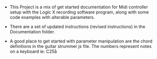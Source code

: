 * This Project is a mix of get started documentation for Midi controller setup with the Logic X recording software
program, along with some code examples with alterable parameters.

* There are a set of updated instructions (revised instructions) in the Documentation folder.

* A good place to get started with parameter manipulation are the chord definitions in the guitar strummer js file.
The numbers represent notes on a keyboard ie: C25å
 